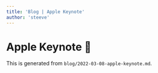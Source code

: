 ```yaml
---
title: 'Blog | Apple Keynote'
author: 'steeve'
---
```


# Apple Keynote 🍏

This is generated from `blog/2022-03-08-apple-keynote.md`.
